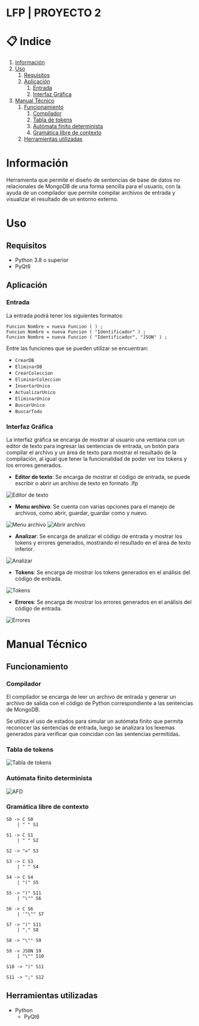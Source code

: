 # LFP | PROYECTO 2  


# 📋 Indice
1. [Información](#información)
2. [Uso](#manual-de-usuario)
    1. [Requisitos](#requisitos)
    2. [Aplicación](#aplicación)
        1. [Entrada](#entrada)
        2. [Interfaz Gráfica](#interfaz-gráfica)
3. [Manual Técnico](#manual-técnico)
    1. [Funcionamiento](#funcionamiento)
        1. [Compilador](#compilador)
        2. [Tabla de tokens](#tabla-de-tokens)
        3. [Autómata finito determinista](#autómata-finito-determinista)
        4. [Gramática libre de contexto](#gramática-libre-de-contexto)
    2. [Herramientas utilizadas](#herramientas-utilizadas)



# Información
Herramienta que permite el diseño de sentencias de base de datos no relacionales de MongoDB de una forma sencilla para el usuario, con la ayuda de un compilador que permite compilar archivos de entrada y visualizar el resultado de un entorno externo.

# Uso

## Requisitos
- Python 3.8 o superior
- PyQt6

## Aplicación

### Entrada
La entrada podrá tener los siguientes formatos:
```
Funcion Nombre = nueva Funcion ( ) ;
Funcion Nombre = nueva Funcion ( "Identificador" ) ;
Funcion Nombre = nueva Funcion ( "Identificador", "JSON" ) ;
```

Entre las funciones que se pueden utilizar se encuentran:

- `CrearDB`
- `EliminarDB`
- `CrearColeccion`
- `EliminarColeccion`
- `InsertarUnico`
- `ActualizarUnico`
- `EliminarUnico`
- `BuscarUnico`
- `BuscarTodo`

### Interfaz Gráfica
La interfaz gráfica se encarga de mostrar al usuario una ventana con un editor de texto para ingresar las sentencias de entrada, un botón para compilar el archivo y un área de texto para mostrar el resultado de la compilación, al igual que tener la funcionalidad de poder ver los tokens y los errores generados.


* **Editor de texto**: Se encarga de mostrar el código de entrada, se puede escribir o abrir un archivo de texto en formato .lfp

![Editor de texto](./images/ventana.png)

* **Menu archivo**: Se cuenta con varias opciones para el manejo de archivos, como abrir, guardar, guardar como y nuevo.

![Menu archivo](./images/archivo_menu.png)
![Abrir archivo](./images/entrada.png)

* **Analizar**: Se encarga de analizar el código de entrada y mostrar los tokens y errores generados, mostrando el resultado en el área de texto inferior.

![Analizar](./images/analizar.png)

* **Tokens**: Se encarga de mostrar los tokens generados en el análisis del código de entrada.

![Tokens](./images/tokens.png)

* **Errores**: Se encarga de mostrar los errores generados en el análisis del código de entrada.

![Errores](./images/errores.png)

# Manual Técnico

## Funcionamiento

### Compilador
El compilador se encarga de leer un archivo de entrada y generar un archivo de salida con el código de Python correspondiente a las sentencias de MongoDB.

Se utiliza el uso de estados para simular un autómata finito que permita reconocer las sentencias de entrada, luego se analizara los lexemas generados para verificar que coincidan con las sentencias permitidas.

### Tabla de tokens

![Tabla de tokens](./images/tabla_tokens.png)

### Autómata finito determinista

![AFD](./images/AFD.png)

### Gramática libre de contexto

```
S0 -> C S0
    | " " S1

S1 -> C S1
    | " " S2

S2 -> "=" S3

S3 -> C S3
    | " " S4

S4 -> C S4
    | "(" S5

S5 -> ")" S11
    | "\"" S6

S6 -> C S6
    | '"\"" S7

S7 -> ")" S11
    | "," S8

S8 -> "\"" S9

S9 -> JSON S9
    | "\"" S10

S10 -> ")" S11

S11 -> ";" S12
```


## Herramientas utilizadas

- Python
    - PyQt6